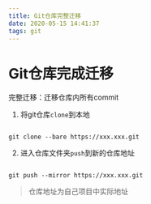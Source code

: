 ```yaml
---
title: Git仓库完整迁移
date: 2020-05-15 14:41:37
tags: git
---
```




# Git仓库完成迁移

完整迁移：迁移仓库内所有commit

1. 将git仓库`clone`到本地
```shell

git clone --bare https://xxx.xxx.git

```

2. 进入仓库文件夹`push`到新的仓库地址

```shell

git push --mirror https://xxx.xxx.git

```

> 仓库地址为自己项目中实际地址